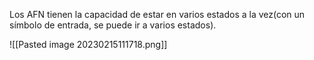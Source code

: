 Los AFN tienen la capacidad de estar en varios estados a la vez(con un símbolo de entrada, se puede ir a varios estados).

![[Pasted image 20230215111718.png]]


